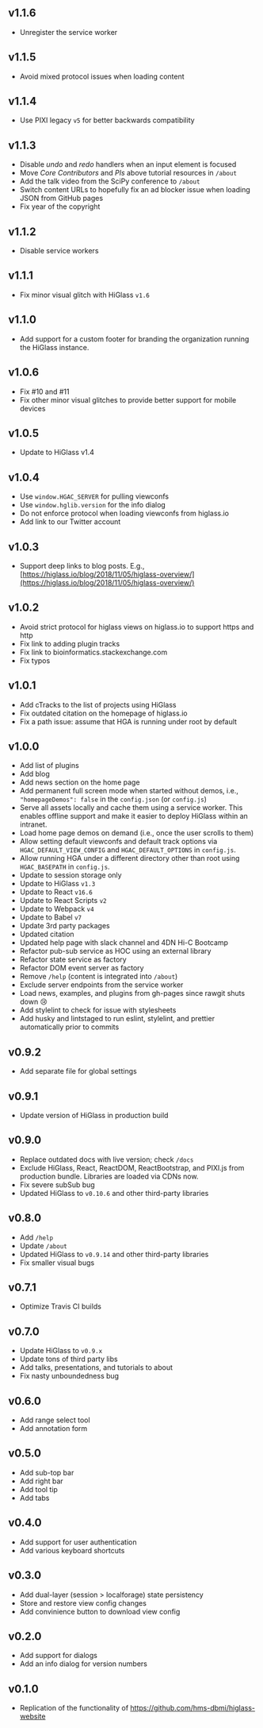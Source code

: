 ## v1.1.6

- Unregister the service worker

## v1.1.5

- Avoid mixed protocol issues when loading content

## v1.1.4

- Use PIXI legacy `v5` for better backwards compatibility

## v1.1.3

- Disable _undo_ and _redo_ handlers when an input element is focused
- Move _Core Contributors_ and _PIs_ above tutorial resources in `/about`
- Add the talk video from the SciPy conference to `/about`
- Switch content URLs to hopefully fix an ad blocker issue when loading JSON from GitHub pages
- Fix year of the copyright

## v1.1.2

- Disable service workers

## v1.1.1

- Fix minor visual glitch with HiGlass `v1.6`

## v1.1.0

- Add support for a custom footer for branding the organization running the HiGlass instance.

## v1.0.6

- Fix #10 and #11
- Fix other minor visual glitches to provide better support for mobile devices

## v1.0.5

- Update to HiGlass v1.4

## v1.0.4

- Use `window.HGAC_SERVER` for pulling viewconfs
- Use `window.hglib.version` for the info dialog
- Do not enforce protocol when loading viewconfs from higlass.io
- Add link to our Twitter account

## v1.0.3

- Support deep links to blog posts. E.g., [https://higlass.io/blog/2018/11/05/higlass-overview/](https://higlass.io/blog/2018/11/05/higlass-overview/)

## v1.0.2

- Avoid strict protocol for higlass views on higlass.io to support https and http
- Fix link to adding plugin tracks
- Fix link to bioinformatics.stackexchange.com
- Fix typos

## v1.0.1

- Add cTracks to the list of projects using HiGlass
- Fix outdated citation on the homepage of higlass.io
- Fix a path issue: assume that HGA is running under root by default

## v1.0.0

- Add list of plugins
- Add blog
- Add news section on the home page
- Add permanent full screen mode when started without demos, i.e., `"homepageDemos": false` in the `config.json` (or `config.js`)
- Serve all assets locally and cache them using a service worker. This enables offline support and make it easier to deploy HiGlass within an intranet.
- Load home page demos on demand (i.e., once the user scrolls to them)
- Allow setting default viewconfs and default track options via `HGAC_DEFAULT_VIEW_CONFIG` and `HGAC_DEFAULT_OPTIONS` in `config.js`.
- Allow running HGA under a different directory other than root using `HGAC_BASEPATH` in `config.js`.
- Update to session storage only
- Update to HiGlass `v1.3`
- Update to React `v16.6`
- Update to React Scripts `v2`
- Update to Webpack `v4`
- Update to Babel `v7`
- Update 3rd party packages
- Updated citation
- Updated help page with slack channel and 4DN Hi-C Bootcamp
- Refactor pub-sub service as HOC using an external library
- Refactor state service as factory
- Refactor DOM event server as factory
- Remove `/help` (content is integrated into `/about`)
- Exclude server endpoints from the service worker
- Load news, examples, and plugins from gh-pages since rawgit shuts down 😢
- Add stylelint to check for issue with stylesheets
- Add husky and lintstaged to run eslint, stylelint, and prettier automatically prior to commits

## v0.9.2

- Add separate file for global settings

## v0.9.1

- Update version of HiGlass in production build

## v0.9.0

- Replace outdated docs with live version; check `/docs`
- Exclude HiGlass, React, ReactDOM, ReactBootstrap, and PIXI.js from production bundle. Libraries are loaded via CDNs now.
- Fix severe subSub bug
- Updated HiGlass to `v0.10.6` and other third-party libraries

## v0.8.0

- Add `/help`
- Update `/about`
- Updated HiGlass to `v0.9.14` and other third-party libraries
- Fix smaller visual bugs

## v0.7.1

- Optimize Travis CI builds

## v0.7.0

- Update HiGlass to `v0.9.x`
- Update tons of third party libs
- Add talks, presentations, and tutorials to about
- Fix nasty unboundedness bug

## v0.6.0

- Add range select tool
- Add annotation form

## v0.5.0

- Add sub-top bar
- Add right bar
- Add tool tip
- Add tabs

## v0.4.0

- Add support for user authentication
- Add various keyboard shortcuts

## v0.3.0

- Add dual-layer (session > localforage) state persistency
- Store and restore view config changes
- Add convinience button to download view config

## v0.2.0

- Add support for dialogs
- Add an info dialog for version numbers

## v0.1.0

- Replication of the functionality of https://github.com/hms-dbmi/higlass-website
